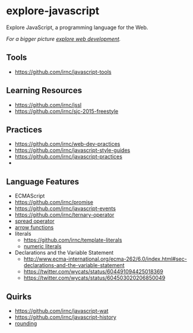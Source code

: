 # explore-javascript

Explore JavaScript, a programming language for the Web.

_For a bigger picture [explore web development](https://github.com/irnc/explore-web-dev)._

## Tools

* https://github.com/irnc/javascript-tools

## Learning Resources

* https://github.com/irnc/jssl
* https://github.com/irnc/sjc-2015-freestyle

## Practices

* https://github.com/irnc/web-dev-practices
* https://github.com/irnc/javascript-style-guides
* https://github.com/irnc/javascript-practices
* 

## Language Features

* ECMAScript
* https://github.com/irnc/promise
* https://github.com/irnc/javascript-events
* https://github.com/irnc/ternary-operator
* [spread operator](user-spread-operator.md)
* [arrow functions](use-arrow-functions.md)
* literals
  * https://github.com/irnc/template-literals
  * [numeric literals](use-numeric-literals.md)
* Declarations and the Variable Statement
  * http://www.ecma-international.org/ecma-262/6.0/index.html#sec-declarations-and-the-variable-statement
  * https://twitter.com/wycats/status/604491094425018369
  * https://twitter.com/wycats/status/604503020206850049

## Quirks

* https://github.com/irnc/javascript-wat
* https://github.com/irnc/javascript-history
* [rounding](rounding.md)
